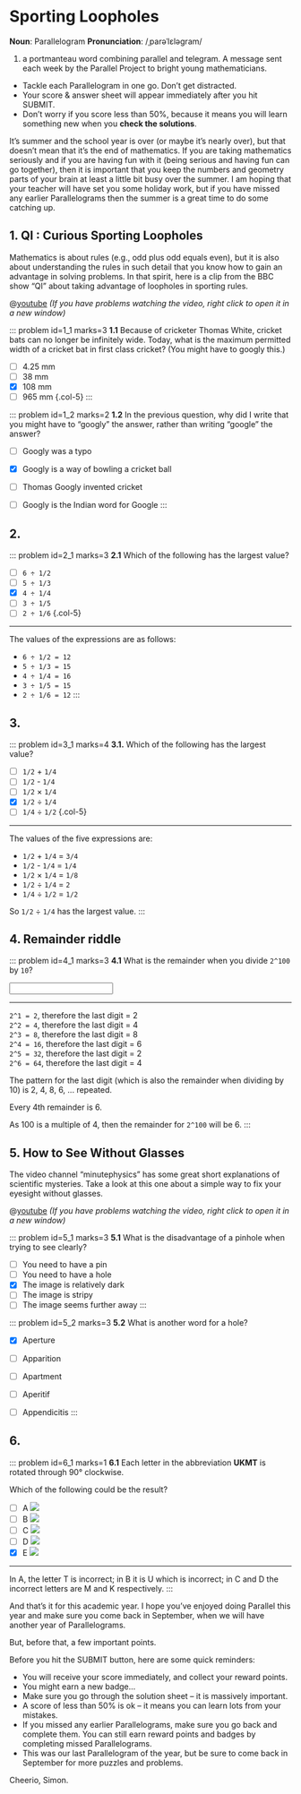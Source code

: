 # Sporting Loopholes

<div class="dictionary">

__Noun__: Parallelogram
__Pronunciation__: /ˌparəˈlɛləɡram/

1. a portmanteau word combining parallel and telegram. A message sent each
week by the Parallel Project to bright young mathematicians.

</div>

*	Tackle each Parallelogram in one go. Don’t get distracted.
*	Your score & answer sheet will appear immediately after you hit SUBMIT.
*	Don’t worry if you score less than 50%, because it means you will learn something new when you __check the solutions__.

It’s summer and the school year is over (or maybe it’s nearly over), but that doesn’t mean that it’s the end of mathematics. If you are taking mathematics seriously and if you are having fun with it (being serious and having fun can go together), then it is important that you keep the numbers and geometry parts of your brain at least a little bit busy over the summer. I am hoping that your teacher will have set you some holiday work, but if you have missed any earlier Parallelograms then the summer is a great time to do some catching up.


## 1. QI : Curious Sporting Loopholes

Mathematics is about rules (e.g., odd plus odd equals even), but it is also about understanding the rules in such detail that you know how to gain an advantage in solving problems. In that spirit, here is a clip from the BBC show “QI” about taking advantage of loopholes in sporting rules.

@[youtube](89o7PIjDyFI?rel=0) _(If you have problems watching the video, right click to open it in a new window)_

::: problem id=1_1 marks=3
__1.1__ Because of cricketer Thomas White, cricket bats can no longer be infinitely wide. Today, what is the maximum permitted width of a cricket bat in first class cricket?
(You might have to googly this.)

* [ ] 4.25 mm
* [ ] 38 mm
* [x] 108 mm  
* [ ] 965 mm
{.col-5}
:::

::: problem id=1_2 marks=2
__1.2__ In the previous question, why did I write that you might have to “googly” the answer, rather than writing “google” the answer?

* [ ] Googly was a typo
* [x] Googly is a way of bowling a cricket ball
* [ ] Thomas Googly invented cricket
* [ ] Googly is the Indian word for Google
:::


## 2.
<!--- 2010 (6) --->
::: problem id=2_1 marks=3
__2.1__ Which of the following has the largest value?

* [ ] `6 ÷ 1/2`
* [ ] `5 ÷ 1/3`
* [x] `4 ÷ 1/4`
* [ ] `3 ÷ 1/5`
* [ ] `2 ÷ 1/6`
{.col-5}

---

The values of the expressions are as follows:

* `6 ÷ 1/2 = 12`
* `5 ÷ 1/3 = 15`
* `4 ÷ 1/4 = 16`
* `3 ÷ 1/5 = 15`
* `2 ÷ 1/6 = 12`
:::


## 3.
<!--- 2007 (10) --->
::: problem id=3_1 marks=4
__3.1.__ Which of the following has the largest value?

* [ ] `1/2` + `1/4`
* [ ] `1/2` - `1/4`
* [ ] `1/2` × `1/4`
* [x] `1/2` ÷ `1/4`
* [ ] `1/4` ÷ `1/2`
{.col-5}

---

The values of the five expressions are:

* `1/2` + `1/4` = `3/4`
* `1/2` - `1/4` = `1/4`
* `1/2` × `1/4` = `1/8`
* `1/2` ÷ `1/4` = `2`
* `1/4` ÷ `1/2` = `1/2`

So `1/2` ÷ `1/4` has the largest value.
:::


## 4. Remainder riddle

::: problem id=4_1 marks=3
__4.1__ What is the remainder when you divide `2^100` by `10`?

<input solution="6"/>

---

`2^1 = 2`, therefore the last digit = 2  
`2^2 = 4`, therefore the last digit = 4  
`2^3 = 8`, therefore the last digit = 8  
`2^4 = 16`, therefore the last digit = 6  
`2^5 = 32`, therefore the last digit = 2  
`2^6 = 64`, therefore the last digit = 4  

The pattern for the last digit (which is also the remainder when dividing by 10) is 2, 4, 8, 6, ... repeated.  

Every 4th remainder is 6.  

As 100 is a multiple of 4, then the remainder for `2^100` will be 6.
:::


## 5. How to See Without Glasses

The video channel “minutephysics” has some great short explanations of scientific mysteries. Take a look at this one about a simple way to fix your eyesight without glasses.

@[youtube](OydqR_7_DjI?end=150rel=0) _(If you have problems watching the video, right click to open it in a new window)_

::: problem id=5_1 marks=3
__5.1__ What is the disadvantage of a pinhole when trying to see clearly?

* [ ] You need to have a pin
* [ ] You need to have a hole
* [x] The image is relatively dark
* [ ] The image is stripy
* [ ] The image seems further away
:::

::: problem id=5_2 marks=3
__5.2__ What is another word for a hole?

* [x] Aperture
* [ ] Apparition
* [ ] Apartment
* [ ] Aperitif
* [ ] Appendicitis
:::


## 6.
<!--- 2010 (2) --->
::: problem id=6_1 marks=1
__6.1__ Each letter in the abbreviation __UKMT__ is rotated through 90° clockwise.

Which of the following could be the result?

* [ ] A ![](/resources/7-48-sporting-loopholes/4-ukmt-question1.gif)
* [ ] B ![](/resources/7-48-sporting-loopholes/4-ukmt-question2.gif)
* [ ] C ![](/resources/7-48-sporting-loopholes/4-ukmt-question3.gif)
* [ ] D ![](/resources/7-48-sporting-loopholes/4-ukmt-question4.gif)
* [x] E ![](/resources/7-48-sporting-loopholes/4-ukmt-question5.gif)

---

In A, the letter T is incorrect; in B it is U which is incorrect; in C and D the incorrect letters are M and K respectively.
:::


And that’s it for this academic year. I hope you’ve enjoyed doing Parallel this year and make sure you come back in September, when we will have another year of Parallelograms.  

But, before that, a few important points.  

Before you hit the SUBMIT button, here are some quick reminders:

*	You will receive your score immediately, and collect your reward points.
*	You might earn a new badge...  
*	Make sure you go through the solution sheet – it is massively important.
*	A score of less than 50% is ok – it means you can learn lots from your mistakes.
*	If you missed any earlier Parallelograms, make sure you go back and complete them. You can still earn reward points and badges by completing missed Parallelograms.
*   This was our last Parallelogram of the year, but be sure to come back in September for more puzzles and problems.

Cheerio,
Simon.